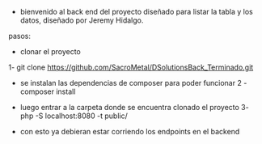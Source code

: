* bienvenido al back end del proyecto diseñado para listar la tabla y los datos, diseñado por Jeremy Hidalgo.

pasos:
* clonar el proyecto

1- git clone https://github.com/SacroMetal/DSolutionsBack_Terminado.git

* se instalan las dependencias de composer para poder funcionar
2 - composer install

* luego entrar a la carpeta donde se encuentra clonado el proyecto
3- php -S localhost:8080 -t public/

* con esto ya debieran estar corriendo los endpoints en el backend